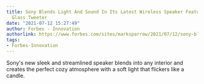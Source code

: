```yaml
---
title: Sony Blends Light And Sound In Its Latest Wireless Speaker Featuring A Flickering
  Glass Tweeter
date: "2021-07-12 15:27:49"
author: Forbes - Innovation
authorlink: https://www.forbes.com/sites/marksparrow/2021/07/12/sony-blends-light-and-sound-in-its-latest-wireless-speaker-featuring-a-flickering-glass-tweeter/
tags:
- Forbes-Innovation
---
```

Sony's new sleek and streamlined speaker blends into any interior and creates the perfect cozy atmosphere with a soft light that flickers like a candle.